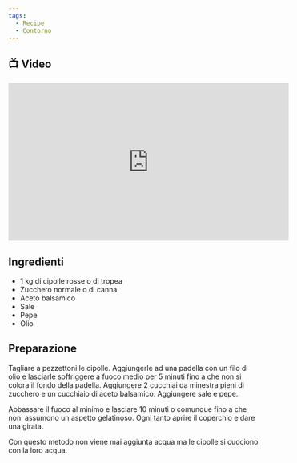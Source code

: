 ```yaml
---
tags:
  - Recipe
  - Contorno
---
```

## 📺 Video

<div class="iframe-container">
  <iframe width="560" height="315" src="https://www.youtube.com/embed/YOUTUBEID" title="YouTube video player" frameborder="0" allow="accelerometer; autoplay; clipboard-write; encrypted-media; gyroscope; picture-in-picture" allowfullscreen></iframe>
</div>

## Ingredienti

-   1 kg di cipolle rosse o di tropea
-   Zucchero normale o di canna
-   Aceto balsamico
-   Sale
-   Pepe
-   Olio

## Preparazione

Tagliare a pezzettoni le cipolle. Aggiungerle ad una padella con un filo di olio e lasciarle soffriggere a fuoco medio per 5 minuti fino a che non si colora il fondo della padella. Aggiungere 2 cucchiai da minestra pieni di zucchero e un cucchiaio di aceto balsamico. Aggiungere sale e pepe.

Abbassare il fuoco al minimo e lasciare 10 minuti o comunque fino a che non  assumono un aspetto gelatinoso. Ogni tanto aprire il coperchio e dare una girata.

Con questo metodo non viene mai aggiunta acqua ma le cipolle si cuociono con la loro acqua.
